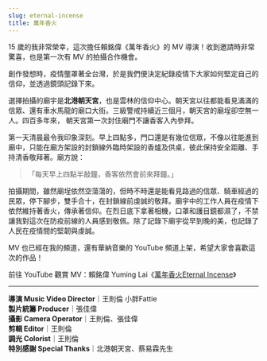 ```yaml
---
slug: eternal-incense
title: 萬年香火
---
```

15 歲的我非常榮幸，這次擔任賴銘偉《萬年香火》的 MV 導演！收到邀請時非常驚喜，也是第一次有 MV 的拍攝合作機會。

創作發想時，疫情壟罩著全台灣，於是我們便決定紀錄疫情下大家如何堅定自己的信仰，並透過鏡頭記錄下來。

<!-- truncate -->

選擇拍攝的廟宇是**北港朝天宮**，也是雲林的信仰中心。朝天宮以往都能看見滿滿的信眾、還有車水馬龍的廟口大街。三級警戒持續近三個月，朝天宮的廟埕卻空無一人。四百多年來，  朝天宮第一次封住廟門不讓香客入內參拜。

第一天清晨最令我印象深刻。早上四點多，門口還是有幾位信眾，不像以往能進到廟中，只能在廟方架設的封鎖線外臨時架設的香爐及供桌，彼此保持安全距離、手持清香敬拜著。廟方說：  

> 「每天早上四點半敲鐘，香客依然會前來拜鐘。」

拍攝期間，雖然廟埕依然空蕩蕩的，但時不時還是能看見路過的信眾、騎車經過的民眾，停下腳步，雙手合十，在封鎖線前虔誠的敬拜。廟宇中的工作人員在疫情下依然維持著香火，傳承著信仰。在烈日底下拿著相機，口罩和護目鏡都濕了，不禁讓我對這次在防疫前線的人員感到敬佩。除了記錄下廟宇從早到晚的美，也記錄了人民在疫情間的堅韌與虔誠。

MV 也已經在我的頻道，還有華納音樂的 YouTube 頻道上架，希望大家會喜歡這次的作品！

前往 YouTube 觀賞 MV：賴銘偉 Yuming Lai《[萬年香火Eternal Incense](https://youtu.be/UvqvXNac8Bc)》

---

**導演 Music Video Director**｜王則倫 小胖Fattie  
**製片統籌 Producer**｜張佳偉  
**攝影 Camera Operator**｜王則倫、張佳偉  
**剪輯 Editor**｜王則倫  
**調光 Colorist**｜王則倫  
**特別感謝 Special Thanks**｜北港朝天宮、蔡易霖先生